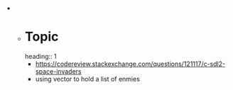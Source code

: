 -
	- # Topic
	  heading:: 1
		- https://codereview.stackexchange.com/questions/121117/c-sdl2-space-invaders
		- using vector to hold a list of enmies